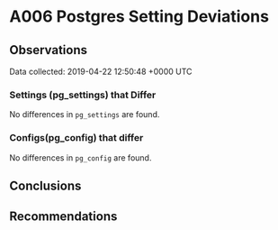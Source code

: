 # A006 Postgres Setting Deviations #

## Observations ##
Data collected: 2019-04-22 12:50:48 +0000 UTC  

### Settings (pg_settings) that Differ ###

No differences in `pg_settings` are found.

### Configs(pg_config) that differ ###

No differences in `pg_config` are found.



## Conclusions ##


## Recommendations ##

